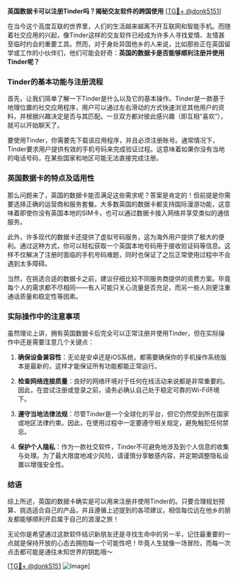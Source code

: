**英国数据卡可以注册Tinder吗？揭秘交友软件的跨国使用** [[TG💪+ @donk5151](https://t.me/s/donk5151)]

在当今这个高度互联的世界里，人们的生活越来越离不开互联网和智能手机。而随着社交应用的兴起，像Tinder这样的交友软件已经成为许多人寻找爱情、友情甚至临时约会的重要工具。然而，对于身处异国他乡的人来说，比如那些正在英国留学或工作的小伙伴们，他们可能会好奇：**英国的数据卡是否能够顺利注册并使用Tinder呢？**

### Tinder的基本功能与注册流程

首先，让我们简单了解一下Tinder是什么以及它的基本操作。Tinder是一款基于地理位置的社交应用程序，用户可以通过左右滑动的方式快速浏览其他用户的资料，并根据兴趣决定是否与其匹配。一旦双方都对彼此感兴趣（即互相“喜欢”），就可以开始聊天了。

要使用Tinder，你需要先下载该应用程序，并且必须注册账号。通常情况下，Tinder要求用户提供有效的手机号码来完成验证过程。这意味着如果你没有当地的电话号码，在某些国家和地区可能无法直接完成注册。

### 英国数据卡的特点及适用性

那么问题来了，英国的数据卡能否满足这些需求呢？答案是肯定的！但前提是你需要选择正确的运营商和服务套餐。大多数英国的数据卡都支持国际漫游功能，这意味着即使你没有英国本地的SIM卡，也可以通过数据卡接入网络并享受类似的通信服务。

此外，许多现代的数据卡还提供了虚拟号码服务，这为海外用户提供了极大的便利。通过这种方式，你可以轻松获取一个英国本地号码用于接收验证码等信息。这样不仅解决了注册时面临的手机号码难题，同时也保证了之后正常使用过程中不会遇到太多障碍。

当然，在挑选合适的数据卡之前，建议仔细比较不同服务商提供的资费方案。毕竟每个人的需求都不尽相同——有人可能只关心流量是否充足，而另一些人则更注重通话质量和稳定性等因素。

### 实际操作中的注意事项

虽然理论上讲，拥有英国数据卡后完全可以正常注册并使用Tinder，但在实际操作中还是需要注意几个关键点：

1. **确保设备兼容性**：无论是安卓还是iOS系统，都需要确保你的手机操作系统版本是最新的，这样才能保证所有功能都能正常运行。
   
2. **检查网络连接质量**：良好的网络环境对于任何在线活动来说都是非常重要的。因此，在尝试注册或登录之前，请务必确认自己处于稳定可靠的Wi-Fi环境下。
   
3. **遵守当地法律法规**：尽管Tinder是一个全球化的平台，但它仍然受到所在国家或地区法律约束。因此，在使用过程中一定要遵守相关规定，避免触犯任何禁忌。

4. **保护个人隐私**：作为一款社交软件，Tinder不可避免地涉及到个人信息的收集与处理。为了最大限度地减少风险，请谨慎分享敏感内容，并定期调整隐私设置以增强安全性。

### 结语

综上所述，英国的数据卡确实是可以用来注册并使用Tinder的。只要合理规划预算、挑选适合自己的产品，并且遵循上述提到的各项建议，相信每位远在他乡的朋友都能够顺利开启属于自己的浪漫之旅！

无论你是希望通过这款软件结识新朋友还是寻找生命中的另一半，记住最重要的一点就是保持开放的心态去拥抱每一个可能性吧！毕竟人生就像一场冒险，而每一次点击都可能是通往未知世界的钥匙哦～

[[TG💪+ @donk5151](https://t.me/s/donk5151) ![Image](https://i.postimg.cc/rwNCRYN7/Snipaste-2025-04-30-17-27-05.png)]